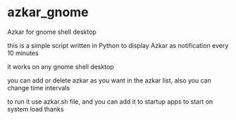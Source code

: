 # azkar_gnome
Azkar for gnome shell desktop

this is a simple script written in Python to display Azkar as notification every 10 minutes

it works on any gnome shell desktop 

you can add or delete azkar as you want in the azkar list, also you can change time intervals 

to run it use azkar.sh file, and you can add it to startup apps to start on system load
thanks 


